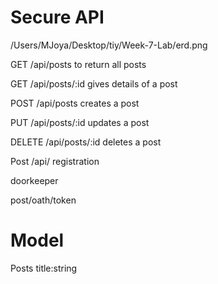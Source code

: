 Secure API
==========

/Users/MJoya/Desktop/tiy/Week-7-Lab/erd.png



GET /api/posts to return all posts

GET /api/posts/:id gives details of a post

POST /api/posts creates a post

PUT /api/posts/:id updates a post

DELETE /api/posts/:id deletes a post

Post /api/ registration

doorkeeper

post/oath/token

 Model
======
Posts title:string
